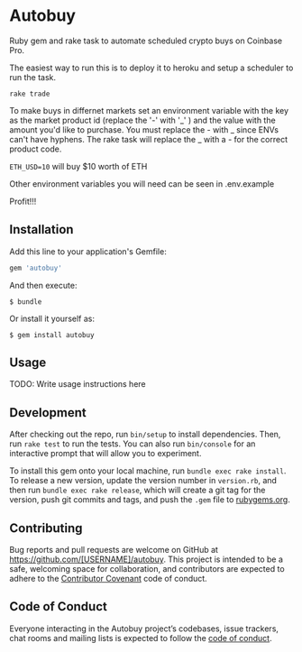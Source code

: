 # Autobuy

Ruby gem and rake task to automate scheduled crypto buys on Coinbase Pro.

The easiest way to run this is to deploy it to heroku and setup a scheduler to run the task.

`rake trade`

To make buys in differnet markets set an environment variable with the key as the market product id (replace the '-' with '\_' ) and the value with the amount you'd like to purchase. You must replace the - with \_ since ENVs can't have hyphens. The rake task will replace the \_ with a - for the correct product code.

`ETH_USD=10` will buy $10 worth of ETH

Other environment variables you will need can be seen in .env.example


Profit!!!

## Installation

Add this line to your application's Gemfile:

```ruby
gem 'autobuy'
```

And then execute:

    $ bundle

Or install it yourself as:

    $ gem install autobuy

## Usage

TODO: Write usage instructions here

## Development

After checking out the repo, run `bin/setup` to install dependencies. Then, run `rake test` to run the tests. You can also run `bin/console` for an interactive prompt that will allow you to experiment.

To install this gem onto your local machine, run `bundle exec rake install`. To release a new version, update the version number in `version.rb`, and then run `bundle exec rake release`, which will create a git tag for the version, push git commits and tags, and push the `.gem` file to [rubygems.org](https://rubygems.org).

## Contributing

Bug reports and pull requests are welcome on GitHub at https://github.com/[USERNAME]/autobuy. This project is intended to be a safe, welcoming space for collaboration, and contributors are expected to adhere to the [Contributor Covenant](http://contributor-covenant.org) code of conduct.

## Code of Conduct

Everyone interacting in the Autobuy project’s codebases, issue trackers, chat rooms and mailing lists is expected to follow the [code of conduct](https://github.com/[USERNAME]/autobuy/blob/master/CODE_OF_CONDUCT.md).
